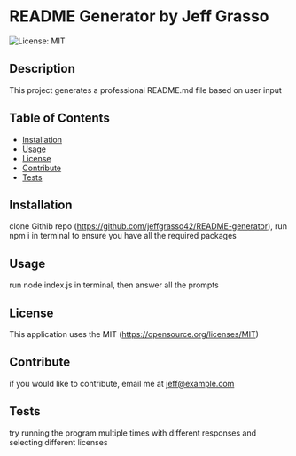 # README Generator by Jeff Grasso

  ![License: MIT](https://img.shields.io/badge/License-MIT-yellow.svg)

## Description

  This project generates a professional README.md file based on user input

## Table of Contents

- [Installation](#installation)
- [Usage](#usage)
- [License](#license)
- [Contribute](#contribute)
- [Tests](#tests)

## Installation

  clone Githib repo (https://github.com/jeffgrasso42/README-generator), run npm i in terminal to ensure you have all the required packages

## Usage

  run node index.js in terminal, then answer all the prompts

## License

  This application uses the MIT (https://opensource.org/licenses/MIT)

## Contribute

  if you would like to contribute, email me at jeff@example.com

## Tests

  try running the program multiple times with different responses and selecting different licenses

